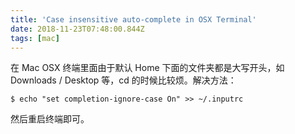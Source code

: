 ```yaml
---
title: 'Case insensitive auto-complete in OSX Terminal'
date: 2018-11-23T07:48:00.844Z
tags: [mac]
---
```


在 Mac OSX 终端里面由于默认 Home 下面的文件夹都是大写开头，如 Downloads / Desktop 等，cd 的时候比较烦。解决方法：

```
$ echo "set completion-ignore-case On" >> ~/.inputrc
```

然后重启终端即可。
